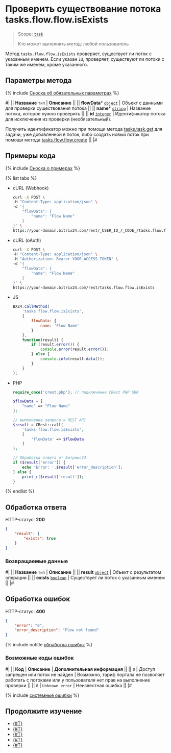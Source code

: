 # Проверить существование потока tasks.flow.flow.isExists

> Scope: [`task`](../../scopes/permissions.md)
>
> Кто может выполнять метод: любой пользователь

Метод `tasks.flow.flow.isExists` проверяет, существует ли поток с указанным именем. Если указан `id`, проверяет, существуют ли потоки с таким же именем, кроме указанного.

## Параметры метода

{% include [Сноска об обязательных параметрах](../../../_includes/required.md) %}

#|
|| **Название**
`тип` | **Описание** ||
|| **flowData*** 
[`object`](../../data-types.md) | Объект с данными для проверки существования потока ||
|| **name*** 
[`string`](../../data-types.md) | Название потока, которое нужно проверить ||
|| **id** 
[`integer`](../../data-types.md) | Идентификатор потока для исключения из проверки (необязательный). 

Получить идентификатор можно при помощи метода [tasks.task.get](../tasks-task-get.md) для задачи, уже добавленной в поток, либо создать новый поток при помощи метода [tasks.flow.flow.create](./tasks-flow-flow-create.md) ||
|#

## Примеры кода

{% include [Сноска о примерах](../../../_includes/examples.md) %}

{% list tabs %}

- cURL (Webhook)

    ```bash
    curl -X POST \
    -H "Content-Type: application/json" \
    -d '{
        "flowData": {
            "name": "Flow Name"
        }
    }' \
    https://your-domain.bitrix24.com/rest/_USER_ID_/_CODE_/tasks.flow.flow.isExists
    ```

- cURL (oAuth)

    ```bash
    curl -X POST \
    -H "Content-Type: application/json" \
    -H "Authorization: Bearer YOUR_ACCESS_TOKEN" \
    -d '{
        "flowData": {
            "name": "Flow Name"
        }
    }' \
    https://your-domain.bitrix24.com/rest/tasks.flow.flow.isExists
    ```

- JS

    ```js
    BX24.callMethod(
        'tasks.flow.flow.isExists',
        {
            flowData: {
                name: 'Flow Name'
            }
        },
        function(result) {
            if (result.error()) {
                console.error(result.error());
            } else {
                console.info(result.data());
            }
        }
    );
    ```

- PHP

    ```php
    require_once('crest.php'); // подключение CRest PHP SDK

    $flowData = [
        "name" => "Flow Name"
    ];

    // выполнение запроса к REST API
    $result = CRest::call(
        'tasks.flow.flow.isExists',
        [
            'flowData' => $flowData
        ]
    );

    // Обработка ответа от Битрикс24
    if ($result['error']) {
        echo 'Error: '.$result['error_description'];
    } else {
        print_r($result['result']);
    }
    ```

{% endlist %}

## Обработка ответа

HTTP-статус: **200**

```json
{
    "result": {
        "exists": true
    }
}
```

### Возвращаемые данные

#|
|| **Название**
`тип` | **Описание** ||
|| **result** 
[`object`](../../data-types.md) | Объект с результатом операции ||
|| **exists** 
[`boolean`](../../data-types.md) | Существует ли поток с указанным именем ||
|#

## Обработка ошибок

HTTP-статус: **400**

```json
{
    "error": "0",
    "error_description": "Flow not found"
}
```

{% include notitle [обработка ошибок](../../../_includes/error-info.md) %}

### Возможные коды ошибок

#|
|| **Код** | **Описание** | **Дополнительная информация** ||
|| `0` | Доступ запрещен или поток не найден | Возможно, тариф портала не позволяет работать с потоками или у пользователя нет прав на выполнение проверки ||
|| `0` | `Unknown error` | Неизвестная ошибка ||
|#

{% include [системные ошибки](../../../_includes/system-errors.md) %}

## Продолжите изучение

- [{#T}](./tasks-flow-flow-create.md)
- [{#T}](./tasks-flow-flow-get.md)
- [{#T}](./tasks-flow-flow-update.md)
- [{#T}](./tasks-flow-flow-delete.md)
- [{#T}](./tasks-flow-flow-activate.md)
